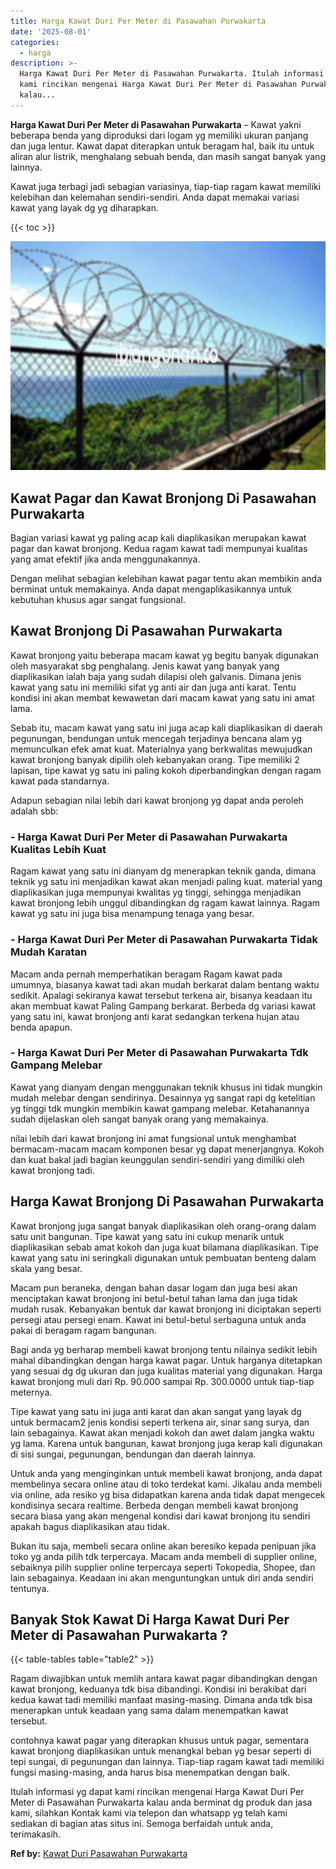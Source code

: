```yaml
---
title: Harga Kawat Duri Per Meter di Pasawahan Purwakarta
date: '2025-08-01'
categories:
  - harga
description: >-
  Harga Kawat Duri Per Meter di Pasawahan Purwakarta. Itulah informasi yg dapat
  kami rincikan mengenai Harga Kawat Duri Per Meter di Pasawahan Purwakarta
  kalau...
---
```


**Harga Kawat Duri Per Meter di Pasawahan Purwakarta** – Kawat yakni beberapa benda yang diproduksi dari logam yg memiliki ukuran panjang dan juga lentur. Kawat dapat diterapkan untuk beragam hal, baik itu untuk aliran alur listrik, menghalang sebuah benda, dan masih sangat banyak yang lainnya.

Kawat juga terbagi jadi sebagian variasinya, tiap-tiap ragam kawat memiliki kelebihan dan kelemahan sendiri-sendiri. Anda dapat memakai variasi kawat yang layak dg yg diharapkan.

{{< toc >}}

![Harga Kawat Duri Per Meter di Pasawahan Purwakarta](/images/jual-kawat-murah46.png)

## Kawat Pagar dan Kawat Bronjong Di Pasawahan Purwakarta

Bagian variasi kawat yg paling acap kali diaplikasikan merupakan kawat pagar dan kawat bronjong. Kedua ragam kawat tadi mempunyai kualitas yang amat efektif jika anda menggunakannya.

Dengan melihat sebagian kelebihan kawat pagar tentu akan membikin anda berminat untuk memakainya. Anda dapat mengaplikasikannya untuk kebutuhan khusus agar sangat fungsional.

## Kawat Bronjong Di Pasawahan Purwakarta

Kawat bronjong yaitu beberapa macam kawat yg begitu banyak digunakan oleh masyarakat sbg penghalang. Jenis kawat yang banyak yang diaplikasikan ialah baja yang sudah dilapisi oleh galvanis. Dimana jenis kawat yang satu ini memiliki sifat yg anti air dan juga anti karat. Tentu kondisi ini akan membat kewawetan dari macam kawat yang satu ini amat lama.

Sebab itu, macam kawat yang satu ini juga acap kali diaplikasikan di daerah pegunungan, bendungan untuk mencegah terjadinya bencana alam yg memunculkan efek amat kuat. Materialnya yang berkwalitas mewujudkan kawat bronjong banyak dipilih oleh kebanyakan orang. Tipe memiliki 2 lapisan, tipe kawat yg satu ini paling kokoh diperbandingkan dengan ragam kawat pada standarnya.

Adapun sebagian nilai lebih dari kawat bronjong yg dapat anda peroleh adalah sbb:

### \- Harga Kawat Duri Per Meter di Pasawahan Purwakarta Kualitas Lebih Kuat

Ragam kawat yang satu ini dianyam dg menerapkan teknik ganda, dimana teknik yg satu ini menjadikan kawat akan menjadi paling kuat. material yang diaplikasikan juga mempunyai kwalitas yg tinggi, sehingga menjadikan kawat bronjong lebih unggul dibandingkan dg ragam kawat lainnya. Ragam kawat yg satu ini juga bisa menampung tenaga yang besar.

### \- Harga Kawat Duri Per Meter di Pasawahan Purwakarta Tidak Mudah Karatan

Macam anda pernah memperhatikan beragam Ragam kawat pada umumnya, biasanya kawat tadi akan mudah berkarat dalam bentang waktu sedikit. Apalagi sekiranya kawat tersebut terkena air, bisanya keadaan itu akan membuat kawat Paling Gampang berkarat. Berbeda dg variasi kawat yang satu ini, kawat bronjong anti karat sedangkan terkena hujan atau benda apapun.

### \- Harga Kawat Duri Per Meter di Pasawahan Purwakarta Tdk Gampang Melebar

Kawat yang dianyam dengan menggunakan teknik khusus ini tidak mungkin mudah melebar dengan sendirinya. Desainnya yg sangat rapi dg ketelitian yg tinggi tdk mungkin membikin kawat gampang melebar. Ketahanannya sudah dijelaskan oleh sangat banyak orang yang memakainya.

nilai lebih dari kawat bronjong ini amat fungsional untuk menghambat bermacam-macam macam komponen besar yg dapat menerjangnya. Kokoh dan kuat bakal jadi bagian keunggulan sendiri-sendiri yang dimiliki oleh kawat bronjong tadi.

## Harga Kawat Bronjong Di Pasawahan Purwakarta

Kawat bronjong juga sangat banyak diaplikasikan oleh orang-orang dalam satu unit bangunan. Tipe kawat yang satu ini cukup menarik untuk diaplikasikan sebab amat kokoh dan juga kuat bilamana diaplikasikan. Tipe kawat yang satu ini seringkali digunakan untuk pembuatan benteng dalam skala yang besar.

Macam pun beraneka, dengan bahan dasar logam dan juga besi akan menciptakan kawat bronjong ini betul-betul tahan lama dan juga tidak mudah rusak. Kebanyakan bentuk dar kawat bronjong ini diciptakan seperti persegi atau persegi enam. Kawat ini betul-betul serbaguna untuk anda pakai di beragam ragam bangunan.

Bagi anda yg berharap membeli kawat bronjong tentu nilainya sedikit lebih mahal dibandingkan dengan harga kawat pagar. Untuk harganya ditetapkan yang sesuai dg dg ukuran dan juga kualitas material yang digunakan. Harga kawat bronjong muli dari Rp. 90.000 sampai Rp. 300.0000 untuk tiap-tiap meternya.

Tipe kawat yang satu ini juga anti karat dan akan sangat yang layak dg untuk bermacam2 jenis kondisi seperti terkena air, sinar sang surya, dan lain sebagainya. Kawat akan menjadi kokoh dan awet dalam jangka waktu yg lama. Karena untuk bangunan, kawat bronjong juga kerap kali digunakan di sisi sungai, pegunungan, bendungan dan daerah lainnya.

Untuk anda yang menginginkan untuk membeli kawat bronjong, anda dapat membelinya secara online atau di toko terdekat kami. Jikalau anda membeli via online, ada resiko yg bisa didapatkan karena anda tidak dapat mengecek kondisinya secara realtime. Berbeda dengan membeli kawat bronjong secara biasa yang akan mengenal kondisi dari kawat bronjong itu sendiri apakah bagus diaplikasikan atau tidak.

Bukan itu saja, membeli secara online akan beresiko kepada penipuan jika toko yg anda pilih tdk terpercaya. Macam anda membeli di supplier online, sebaiknya pilih supplier online terpercaya seperti Tokopedia, Shopee, dan lain sebagainya. Keadaan ini akan menguntungkan untuk diri anda sendiri tentunya.

## Banyak Stok Kawat Di Harga Kawat Duri Per Meter di Pasawahan Purwakarta ?

{{< table-tables table="table2" >}}

Ragam diwajibkan untuk memlih antara kawat pagar dibandingkan dengan kawat bronjong, keduanya tdk bisa dibandingi. Kondisi ini berakibat dari kedua kawat tadi memiliki manfaat masing-masing. Dimana anda tdk bisa menerapkan untuk keadaan yang sama dalam menempatkan kawat tersebut.

contohnya kawat pagar yang diterapkan khusus untuk pagar, sementara kawat bronjong diaplikasikan untuk menangkal beban yg besar seperti di tepi sungai, di pegunungan dan lainnya. Tiap-tiap ragam kawat tadi memiliki fungsi masing-masing, anda harus bisa menempatkan dengan baik.

Itulah informasi yg dapat kami rincikan mengenai Harga Kawat Duri Per Meter di Pasawahan Purwakarta kalau anda berminat dg produk dan jasa kami, silahkan Kontak kami via telepon dan whatsapp yg telah kami sediakan di bagian atas situs ini. Semoga berfaidah untuk anda, terimakasih.

**Ref by:** [Kawat Duri Pasawahan Purwakarta](https://id.wikipedia.org/wiki/Kawat)
